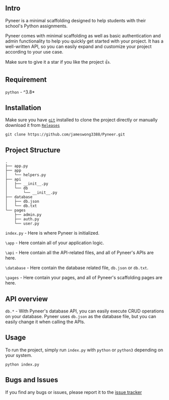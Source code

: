 ## Intro
Pyneer is a minimal scaffolding designed to help students with their school's Python assignments. 

Pyneer comes with minimal scaffolding as well as basic authentication and admin functionality to help you quickly get started with your project. It has a well-written API, so you can easily expand and customize your project according to your use case.

Make sure to give it a star if you like the project 👍.

## Requirement
`python` - ^3.8*

## Installation
Make sure you have [`git`](https://git-scm.com/downloads) installed to clone the project directly or manually download it from [`Releases`](https://github.com/jameswong3388/Pyneer/releases)
```
git clone https://github.com/jameswong3388/Pyneer.git
```

## Project Structure
```
.
├── app.py
├── app
│   └── helpers.py
├── api
│   ├── __init__.py
│   └── db
│       └── __init__.py
├── database
│   ├── db.json
│   └── db.txt
└── pages
    ├── admin.py
    ├── auth.py
    └── user.py
```

`index.py` - Here is where Pyneer is initialized.

`\app` - Here contain all of your application logic.

`\api` - Here contain all the API-related files, and all of Pyneer's APIs are here.

`\database` - Here contain the database related file, `db.json` or `db.txt`.

`\pages` - Here contain your pages, and all of Pyneer's scaffolding pages are here.


## API overview
`db.*` - With Pyneer's database API, you can easily execute CRUD operations on your database. Pyneer uses `db.json` as the database file, but you can easily change it when calling the APIs.

## Usage
To run the project, simply run `index.py` with `python` or `python3` depending on your system.
```
python index.py
```


## Bugs and Issues
If you find any bugs or issues, please report it to the [issue tracker](https://github.com/jameswong3388/Pyneer/issues)
